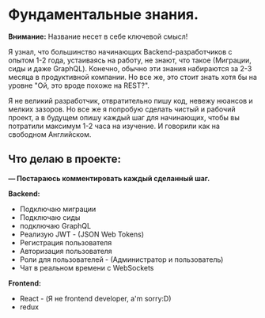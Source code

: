 # Фундаментальные знания.

**Внимание:** Название несет в себе ключевой смысл!

Я узнал, что большинство начинающих Backend-разработчиков с опытом 1-2 года, устаиваясь на работу, не знают, что такое (Миграции, сиды и даже GraphQL). 
Конечно, обычно эти знания набираются за 2-3 месяца в продуктивной компании. 
Но все же, это стоит знать хотя бы на уровне "Ой, это вроде похоже на REST?".

Я не великий разработчик, отвратительно пишу код, невежу нюансов и мелких зазоров. 
Но все же я попробую сделать чистый и рабочий проект, а в будущем опишу каждый шаг для начинающих, чтобы вы потратили максимум 1-2 часа на изучение. И говорили как на свободном Английском.

## Что делаю в проекте:

**— Постараюсь комментировать каждый сделанный шаг.**

**Backend:**
- Подключаю миграции
- Подключаю сиды
- подключаю GraphQL
- Реализую JWT - (JSON Web Tokens)
- Регистрация пользователя
- Авторизация пользователя
- Роли для пользователей - (Администратор и пользователь)
- Чат в реальном времени с WebSockets

**Frontend:**
- React - (Я не frontend developer, a'm sorry:D)
- redux
